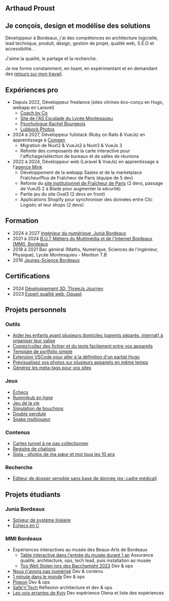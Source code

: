 <article aria-describedby="presentation">
<h1 id="presentation">
  <span title="Prénom" data-cursor="text">Arthaud</span>
  <span title="Nom" data-cursor="text">Proust</span>
</h1>

## Je conçois, design et modélise des solutions

Développeur à Bordeaux, j'ai des compétences en architecture logicielle, lead technique, produit, design, gestion de projet, qualité web, S.E.O et
accessibilité.
.

J'aime la qualité, le partage et la recherche.

Je me forme constamment, en lisant, en expérimentant et en demandant des [retours sur mon travail](/on-a-travaille-ensemble).

</article>

<article aria-describedby="expériences-pro">

## Expériences pro

- Depuis 2022, Développeur freelance (sites vitrines éco-conçu en Hugo, webapp en Laravel)
    - [Coach by Co](https://coachbyco.fr)
    - [Site de l'AS Escalade du Lycée Montesquieu](https://escalade-montesquieu.fr)
    - [Psychologue Rachel Bourgeois](https://rachelbourgeois-psychologue.fr/)
    - [Lubbock Photos](https://lubbockphotos.com)
- 2024 à 2027, Développeur fullstack (Ruby on Rails & VueJs) en apprentissage à [Comeen](https://comeen.com)
    - Migration de Nuxt2 & VueJs2 à Nuxt3 & VueJs 3
    - Refonte des composants de la carte interactive pour l'affichage/sélection de bureaux et de salles de réunions
- 2022 à 2024, Développeur web (Laravel & VueJs) en apprentissage à l'[agence Mink](https://mink-agency.com)
    - Développement de la webapp Saales et de la marketplace FraîcheurPlus de Fraîcheur de Paris (équipe de 5 dev)
    - Refonte du [site institutionnel de Fraîcheur de Paris](https://www.fraicheurdeparis.fr/) (2 devs, passage de VueJS 2 à Blade pour augmenter la
      sécurité)
    - Partie jeu du site Oval3 (2 devs en front)
    - Applications Shopify pour synchroniser des données entre Clic Logistic et leur shops (2 devs)

</article>

<article aria-describedby="formation"  class="list-with-dates">

## Formation

- <span>2024 à 2027</span>
  [Ingénieur du numérique, Junia Bordeaux](https://www.junia.com/fr/formations-admissions/alternance-et-apprentissage/alternance-ingenieur-numerique/)
- <span>2021 à 2024</span>
  [B.U.T Métiers du Multimédia et de l'Internet Bordeaux <abbr>(MMI)</abbr>, Bordeaux](https://mmibordeaux.com)
- <span>2018 à 2021</span>
  <span>Bac général (Maths, Numérique, Sciences de l'ingénieur, Physique), Lycée Montesquieu - Mention T.B</span>
- <span>2016</span>
  [Jeunes-Science Bordeaux](https://www.jeunes-science.asso.fr/)

</article>

<article aria-describedby="certifications" class="list-with-dates">

## Certifications

- <span>2024</span>
  [Développement 3D, ThreeJs Journey](https://threejs-journey.com/certificate/view/37429)
- <span>2023</span>
  [Expert qualité web, Oquast](https://directory.opquast.com/fr/certificates/arthaud-proust/)

</article>

<article aria-describedby="projets-personnels">

## Projets personnels

### Outils

- [Aider les enfants ayant plusieurs domiciles (parents séparés, internat) à organiser leur valise](https://dressing.arthaud.dev)
- [Copiez/collez des fichier et du texte facilement entre vos appareils](https://clipboard.arthaud.dev)
- [Template de portfolio simple](https://github.com/arthaud-proust/simple-portfolio)
- [Extension VSCode pour aller à la définition d'un partial Hugo](https://marketplace.visualstudio.com/items?itemName=arthaud-proust.hugo-partials-defs)
- [Prévisualisez vos photos sur plusieurs appareils en même temps](https://preview.arthaud.dev)
- [Générez les meta-tags pour vos sites](https://metatags.arthaud.dev)

### Jeux

- [Échecs](https://chess.arthaud.dev)
- [Rummikub en ligne](https://rummikub.arthaud.dev)
- [Jeu de la vie](https://life.arthaud.dev)
- [Simulation de bouchons](https://traffic-jam.arthaud.dev)
- [Double pendule](https://pendulum.arthaud.dev)
- [Snake multijoueur](https://snake.arthaud.dev)

### Contenus

- [Cartes tunnel à ne pas collectionner](https://tunnel.arthaud.dev)
- [Registre de citations](https://quoted.arthaud.dev)
- [Sista - photos de ma sœur et moi tous les 10 ans](https://sista.arthaud.dev)

### Recherche

- [Éditeur de dossier sensible sans base de donnée (ex: cadre médical)](https://github.com/arthaud-proust-rd/serverless-form-builder)

</article>

<article aria-describedby="projets-étudiants">

## Projets étudiants

### Junia Bordeaux

- [Solveur de système linéaire](https://matrix-resolution.netlify.app/)
- [Échecs en C](https://github.com/arthaud-proust/c-chess)

### MMI Bordeaux

- Expériences interactives au musée des Beaux-Arts de Bordeaux
    - [Table interactive dans l'entrée du musée durant 1 an](https://nuit-du-musba.mmibordeaux.com/) Assurance qualité, architecture, ops, tech lead,
      puis installation au musée
    - [Too Well Stolen lors des Bacchanight 2023](https://too-well-stolen.vercel.app/) Dev & ops
- [Nous n'avons pas numérisé](https://nousnavonspasnumerise.mmibordeaux.com/) Dev & contenu
- [1 minute dans le monde](https://1minute.lesorchideesrouges.org/) Dev & ops
- [Pigeon](https://pigeon.ovh/login) Dev & ops
- [Safe'n'Tech](https://safe-n-tech.netlify.app/) Réflexion architecture et dev & ops
- [Les voix errantes de Kyiv](https://les-voix-errantes-de-kyiv.fr/) Dev expérience Olena et liste des expériences

</article>
